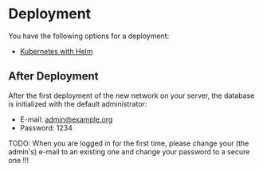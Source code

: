 # Deployment

You have the following options for a deployment:

- [Kubernetes with Helm](./kubernetes/README.md)

## After Deployment

After the first deployment of the new network on your server, the database is initialized with the default administrator:

- E-mail: admin@example.org
- Password: 1234

TODO: When you are logged in for the first time, please change your (the admin's) e-mail to an existing one and change your password to a secure one !!!